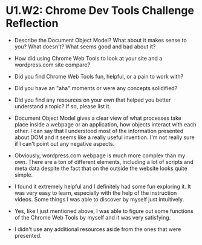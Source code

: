 # U1.W2: Chrome Dev Tools Challenge Reflection

* Describe the Document Object Model? What about it makes sense to you? What doesn't? What seems good and bad about it?
* How did using Chrome Web Tools to look at your site and a wordpress.com site compare?
* Did you find Chrome Web Tools fun, helpful, or a pain to work with?
* Did you have an "aha" moments or were any concepts solidified?
* Did you find any resources on your own that helped you better understand a topic? If so, please list it.

* Document Object Model gives a clear view of what processes take place inside a webpage or an application, how objects interact with each other. I can say that I understood most of the information presented about DOM and it seems like a really useful invention. I'm not really sure if I can't point out any negative aspects.
* Obviously, wordpress.com webpage is much more complex than my own. There are a ton of different elements, including a lot of scripts and meta data despite the fact that on the outside the website looks quite simple.
* I found it extremely helpful and I definitely had some fun exploring it. It was very easy to learn, especially with the help of the instruction videos. Some things I was able to discover by myself just intuitively.
* Yes, like I just mentioned above, I was able to figure out some functions of the Chrome Web Tools by myself and it was very satisfying.
* I didn't use any additional resources aside from the ones that were presented.